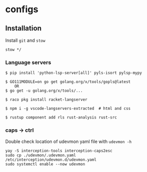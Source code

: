# configs

## Installation

Install `git` and `stow`

```
stow */
```

### Language servers

```
$ pip install 'python-lsp-server[all]' pyls-isort pylsp-mypy

$ GO111MODULE=on go get golang.org/x/tools/gopls@latest
    OR
$ go get -u golang.org/x/tools/...

$ raco pkg install racket-langserver

$ npm i -g vscode-langservers-extracted  # html and css

$ rustup component add rls rust-analysis rust-src
```

### caps -> ctrl

Double check location of udevmon yaml file with `udevmon -h`

```
yay -S interception-tools interception-caps2esc
sudo cp ./udevmon/.udevmon.yaml /etc/interception/udevmon.d/udevmon.yaml
sudo systemctl enable --now udevmon
```
